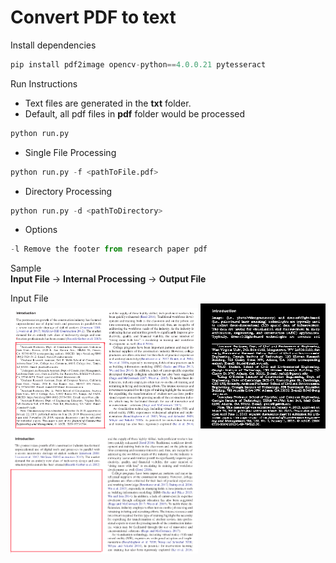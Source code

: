 # Convert PDF to text

Install dependencies
```python
pip install pdf2image opencv-python==4.0.0.21 pytesseract
```
  
Run Instructions <br>
* Text files are generated in the **txt** folder.
* Default, all pdf files in **pdf** folder would be processed <br>
```python
python run.py
```
* Single File Processing
```python
python run.py -f <pathToFile.pdf>
```
* Directory Processing <br>
```python
python run.py -d <pathToDirectory>
```
* Options
```python
-l Remove the footer from research paper pdf
```
Sample <br>
**Input File** -> **Internal Processing** -> **Output File** <br>
<html>
  <body>
    <div><label> Input File </label> </div>
    <div>
      <img src="https://github.com/Kartik33/pdf2text/blob/new/sample/Screenshot%20from%202020-08-15%2017-35-47.png" width="300" />
      <img src=https://github.com/Kartik33/pdf2text/blob/new/sample/binary.png width="200" height="200" />
      <img src=https://github.com/Kartik33/pdf2text/blob/new/sample/Screenshot%20from%202020-08-15%2017-36-07.png width="300" /> 
    </div>
    
  </body>
</html>
